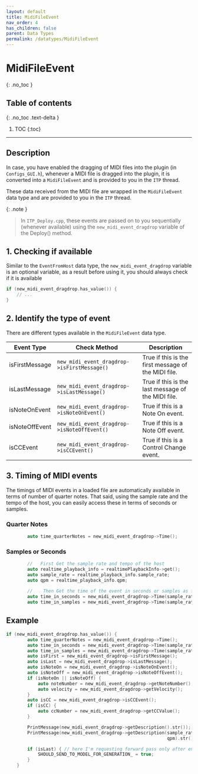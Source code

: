 ```yaml
---
layout: default
title: MidiFileEvent
nav_order: 4
has_children: false
parent: Data Types
permalink: /datatypes/MidiFileEvent
---
```


# MidiFileEvent
{: .no_toc }

## Table of contents
{: .no_toc .text-delta }

1. TOC
{:toc}

---

## Description

In case, you have enabled the dragging of MIDI files into the plugin (in `Configs_GUI.h`), whenever a MIDI 
file is dragged into the plugin, it is converted into a `MidiFileEvent` and is provided to you in the `ITP` thread.

These data received from the MIDI file are wrapped in the `MidiFileEvent` data type and are provided to you in the `ITP` thread.

{: .note }
> In `ITP_Deploy.cpp`, these events are passed on to you sequentially (whenever available) 
> using the `new_midi_event_dragdrop` variable of the Deploy() method.


## 1. Checking if available

Similar to the `EventFromHost` data type, the `new_midi_event_dragdrop` variable is an optional variable, 
as a result before using it, you should always check if it is available

```c++
if (new_midi_event_dragdrop.has_value()) {
    // ... 
}
```


## 2. Identify the type of event

There are different types available in the `MidiFileEvent` data type.

| Event Type               | Check Method                        | Description |
|--------------------------|-------------------------------------|-------------|
| isFirstMessage    | `new_midi_event_dragdrop->isFirstMessage()`  | True if this is the first message of the MIDI file. |
| isLastMessage     | `new_midi_event_dragdrop->isLastMessage()` | True if this is the last message of the MIDI file. |
|isNoteOnEvent      | `new_midi_event_dragdrop->isNoteOnEvent()` | True if this is a Note On event. |
|isNoteOffEvent     | `new_midi_event_dragdrop->isNoteOffEvent()` | True if this is a Note Off event. |
|isCCEvent          | `new_midi_event_dragdrop->isCCEvent()` | True if this is a Control Change event. |

## 3. Timing of MIDI events

The timings of MIDI events in a loaded file are automatically available in terms of number of quarter notes.
That said, using the sample rate and the tempo of the host, you can easily access these in terms of seconds or samples.

### Quarter Notes

```c++
        auto time_quarterNotes = new_midi_event_dragdrop->Time();
```

### Samples or Seconds
```c++
        //   First Get the sample rate and tempo of the host 
        auto realtime_playback_info = realtimePlaybackInfo->get();
        auto sample_rate = realtime_playback_info.sample_rate;
        auto qpm = realtime_playback_info.qpm;
        
        //    Then Get the time of the event in seconds or samples as follows
        auto time_in_seconds = new_midi_event_dragdrop->Time(sample_rate, qpm).inSeconds();
        auto time_in_samples = new_midi_event_dragdrop->Time(sample_rate, qpm).inSamples();
```

## Example

```c++
if (new_midi_event_dragdrop.has_value()) {
        auto time_quarterNotes = new_midi_event_dragdrop->Time();
        auto time_in_seconds = new_midi_event_dragdrop->Time(sample_rate, qpm).inSeconds();
        auto time_in_samples = new_midi_event_dragdrop->Time(sample_rate, qpm).inSamples();
        auto isFirst = new_midi_event_dragdrop->isFirstMessage();
        auto isLast = new_midi_event_dragdrop->isLastMessage();
        auto isNoteOn = new_midi_event_dragdrop->isNoteOnEvent();
        auto isNoteOff = new_midi_event_dragdrop->isNoteOffEvent();
        if (isNoteOn || isNoteOff) {
            auto noteNumber = new_midi_event_dragdrop->getNoteNumber();
            auto velocity = new_midi_event_dragdrop->getVelocity();
        }
        auto isCC = new_midi_event_dragdrop->isCCEvent();
        if (isCC) {
            auto ccNumber = new_midi_event_dragdrop->getCCValue();
        }

        PrintMessage(new_midi_event_dragdrop->getDescription().str());
        PrintMessage(new_midi_event_dragdrop->getDescription(sample_rate,
                                                             qpm).str());

        if (isLast) { // here I'm requesting forward pass only after entire midi file is received
            SHOULD_SEND_TO_MODEL_FOR_GENERATION_ = true;
        }
    }
```